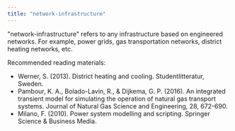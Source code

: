 ```yaml
---
title: "network-infrastructure"
---
```


"network-infrastructure" refers to any infrastructure based on engineered
networks. For example, power grids, gas transportation networks, district
heating networks, etc.

Recommended reading materials:

- Werner, S. (2013). District heating and cooling. Studentlitteratur, Sweden.
- Pambour, K. A., Bolado-Lavin, R., & Dijkema, G. P. (2016). An integrated
  transient model for simulating the operation of natural gas transport
  systems. Journal of Natural Gas Science and Engineering, 28, 672-690.
- Milano, F. (2010). Power system modelling and scripting. Springer Science &
  Business Media.
